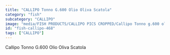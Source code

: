 ```yaml
---
title: "CALLIPO Tonno G.600 Olio Oliva Scatola"
category: "fish"
subcategory: "CALLIPO"
image: "media/FISH PRODUCTS/CALLIPO PICS CROPPED/Callipo Tonno g.600 olio oliva scatola.jpg"
id: "fish-callipo-468"
tags: ["CALLIPO"]
---
```


Callipo Tonno G.600 Olio Oliva Scatola
